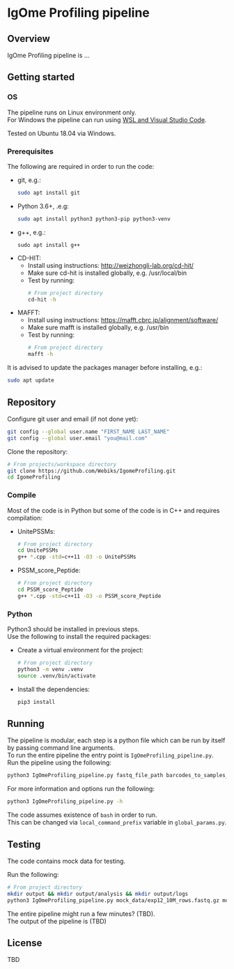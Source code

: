 # IgOme Profiling pipeline

## Overview
IgOme Profiling pipeline is ...

## Getting started

### OS
The pipeline runs on Linux environment only.  
For Windows the pipeline can run using [WSL and Visual Studio Code](https://code.visualstudio.com/remote-tutorials/wsl/getting-started).

Tested on Ubuntu 18.04 via Windows.

### Prerequisites
The following are required in order to run the code:  
* git, e.g.:
  ```bash
  sudo apt install git
  ```
* Python 3.6+, .e.g:
  ```bash
  sudo apt install python3 python3-pip python3-venv
  ```
* g++, e.g.:
  ```
  sudo apt install g++
  ```
* CD-HIT:
  * Install using instructions: http://weizhongli-lab.org/cd-hit/
  * Make sure cd-hit is installed globally, e.g. /usr/local/bin
  * Test by running:
    ```bash
    # From project directory
    cd-hit -h
    ```
* MAFFT:
  * Install using instructions: https://mafft.cbrc.jp/alignment/software/
  * Make sure mafft is installed globally, e.g. /usr/bin
  * Test by running:
    ```bash
    # From project directory
    mafft -h
    ```

It is advised to update the packages manager before installing, e.g.:
```bash
sudo apt update
```

## Repository
Configure git user and email (if not done yet):
```bash
git config --global user.name "FIRST_NAME LAST_NAME"
git config --global user.email "you@mail.com"
```

Clone the repository:
```bash
# From projects/workspace directory
git clone https://github.com/Webiks/IgomeProfiling.git
cd IgomeProfiling
```

### Compile
Most of the code is in Python but some of the code is in C++ and requires compilation:
* UnitePSSMs:
  ```bash
  # From project directory
  cd UnitePSSMs
  g++ *.cpp -std=c++11 -O3 -o UnitePSSMs
  ```
* PSSM_score_Peptide:
  ```bash
  # From project directory
  cd PSSM_score_Peptide
  g++ *.cpp -std=c++11 -O3 -o PSSM_score_Peptide
  ```

### Python 
Python3 should be installed in previous steps.  
Use the following to install the required packages:
* Create a virtual environment for the project:
  ```bash
  # From project directory
  python3 -m venv .venv
  source .venv/bin/activate
  ```
* Install the dependencies:
  ```bash
  pip3 install
  ```

## Running
The pipeline is modular, each step is a python file which can be run by itself by passing command line arguments.  
To run the entire pipeline the entry point is ```IgOmeProfiling_pipeline.py```.  
Run the pipeline using the following:  
```bash
python3 IgOmeProfiling_pipeline.py fastq_file_path barcodes_to_samples_path samples_to_biological_conditions_path analysis_results_directory run_logs_directory
```

For more information and options run the following:
```bash
python3 IgOmeProfiling_pipeline.py -h
```

The code assumes existence of ```bash``` in order to run.  
This can be changed via ```local_command_prefix``` variable in ```global_params.py```.

## Testing
The code contains mock data for testing.

Run the following:
```bash
# From project directory
mkdir output && mkdir output/analysis && mkdir output/logs
python3 IgOmeProfiling_pipeline.py mock_data/exp12_10M_rows.fastq.gz mock_data/barcode2samplename.txt mock_data/samplename2biologicalcondition.txt output/analysis output/logs
```

The entire pipeline might run a few minutes? (TBD).  
The output of the pipeline is (TBD)

## License
TBD